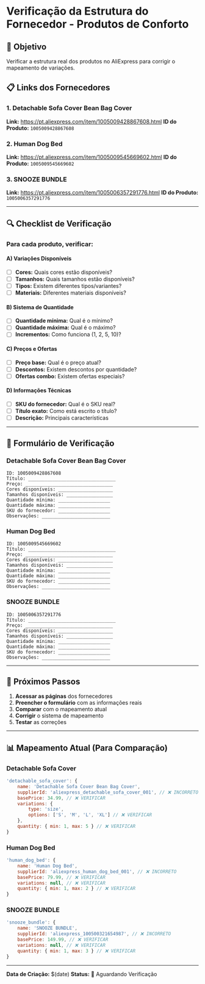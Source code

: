 # Verificação da Estrutura do Fornecedor - Produtos de Conforto

## 🎯 **Objetivo**
Verificar a estrutura real dos produtos no AliExpress para corrigir o mapeamento de variações.

## 📋 **Links dos Fornecedores**

### 1. Detachable Sofa Cover Bean Bag Cover
**Link:** https://pt.aliexpress.com/item/1005009428867608.html
**ID do Produto:** `1005009428867608`

### 2. Human Dog Bed
**Link:** https://pt.aliexpress.com/item/1005009545669602.html
**ID do Produto:** `1005009545669602`

### 3. SNOOZE BUNDLE
**Link:** https://pt.aliexpress.com/item/1005006357291776.html
**ID do Produto:** `1005006357291776`

---

## 🔍 **Checklist de Verificação**

### **Para cada produto, verificar:**

#### **A) Variações Disponíveis**
- [ ] **Cores:** Quais cores estão disponíveis?
- [ ] **Tamanhos:** Quais tamanhos estão disponíveis?
- [ ] **Tipos:** Existem diferentes tipos/variantes?
- [ ] **Materiais:** Diferentes materiais disponíveis?

#### **B) Sistema de Quantidade**
- [ ] **Quantidade mínima:** Qual é o mínimo?
- [ ] **Quantidade máxima:** Qual é o máximo?
- [ ] **Incrementos:** Como funciona (1, 2, 5, 10)?

#### **C) Preços e Ofertas**
- [ ] **Preço base:** Qual é o preço atual?
- [ ] **Descontos:** Existem descontos por quantidade?
- [ ] **Ofertas combo:** Existem ofertas especiais?

#### **D) Informações Técnicas**
- [ ] **SKU do fornecedor:** Qual é o SKU real?
- [ ] **Título exato:** Como está escrito o título?
- [ ] **Descrição:** Principais características

---

## 📝 **Formulário de Verificação**

### **Detachable Sofa Cover Bean Bag Cover**
```
ID: 1005009428867608
Título: ________________________________
Preço: ________________________________
Cores disponíveis: ____________________
Tamanhos disponíveis: _________________
Quantidade mínima: ___________________
Quantidade máxima: ___________________
SKU do fornecedor: ___________________
Observações: _________________________
```

### **Human Dog Bed**
```
ID: 1005009545669602
Título: ________________________________
Preço: ________________________________
Cores disponíveis: ____________________
Tamanhos disponíveis: _________________
Quantidade mínima: ___________________
Quantidade máxima: ___________________
SKU do fornecedor: ___________________
Observações: _________________________
```

### **SNOOZE BUNDLE**
```
ID: 1005006357291776
Título: ________________________________
Preço: ________________________________
Cores disponíveis: ____________________
Tamanhos disponíveis: _________________
Quantidade mínima: ___________________
Quantidade máxima: ___________________
SKU do fornecedor: ___________________
Observações: _________________________
```

---

## 🔧 **Próximos Passos**

1. **Acessar as páginas** dos fornecedores
2. **Preencher o formulário** com as informações reais
3. **Comparar** com o mapeamento atual
4. **Corrigir** o sistema de mapeamento
5. **Testar** as correções

---

## 📊 **Mapeamento Atual (Para Comparação)**

### **Detachable Sofa Cover**
```javascript
'detachable_sofa_cover': {
    name: 'Detachable Sofa Cover Bean Bag Cover',
    supplierId: 'aliexpress_detachable_sofa_cover_001', // ❌ INCORRETO
    basePrice: 34.99, // ❌ VERIFICAR
    variations: {
        type: 'size',
        options: ['S', 'M', 'L', 'XL'] // ❌ VERIFICAR
    },
    quantity: { min: 1, max: 5 } // ❌ VERIFICAR
}
```

### **Human Dog Bed**
```javascript
'human_dog_bed': {
    name: 'Human Dog Bed',
    supplierId: 'aliexpress_human_dog_bed_001', // ❌ INCORRETO
    basePrice: 79.99, // ❌ VERIFICAR
    variations: null, // ❌ VERIFICAR
    quantity: { min: 1, max: 2 } // ❌ VERIFICAR
}
```

### **SNOOZE BUNDLE**
```javascript
'snooze_bundle': {
    name: 'SNOOZE BUNDLE',
    supplierId: 'aliexpress_100500321654987', // ❌ INCORRETO
    basePrice: 149.99, // ❌ VERIFICAR
    variations: null, // ❌ VERIFICAR
    quantity: { min: 1, max: 3 } // ❌ VERIFICAR
}
```

---

**Data de Criação:** $(date)
**Status:** 🔄 Aguardando Verificação



